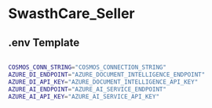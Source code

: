 # SwasthCare_Seller

## .env Template

```bash

COSMOS_CONN_STRING="COSMOS_CONNECTION_STRING"
AZURE_DI_ENDPOINT="AZURE_DOCUMENT_INTELLIGENCE_ENDPOINT"
AZURE_DI_API_KEY="AZURE_DOCUMENT_INTELLIGENCE_API_KEY"
AZURE_AI_ENDPOINT="AZURE_AI_SERVICE_ENDPOINT"
AZURE_AI_API_KEY="AZURE_AI_SERVICE_API_KEY"
```
